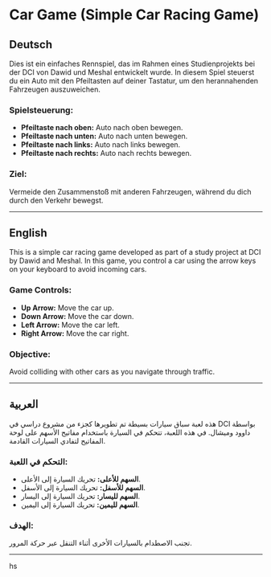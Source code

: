 

# Car Game (Simple Car Racing Game)

## Deutsch
Dies ist ein einfaches Rennspiel, das im Rahmen eines Studienprojekts bei der DCI von Dawid und Meshal entwickelt wurde. In diesem Spiel steuerst du ein Auto mit den Pfeiltasten auf deiner Tastatur, um den herannahenden Fahrzeugen auszuweichen.

### Spielsteuerung:
- **Pfeiltaste nach oben:** Auto nach oben bewegen.
- **Pfeiltaste nach unten:** Auto nach unten bewegen.
- **Pfeiltaste nach links:** Auto nach links bewegen.
- **Pfeiltaste nach rechts:** Auto nach rechts bewegen.

### Ziel:
Vermeide den Zusammenstoß mit anderen Fahrzeugen, während du dich durch den Verkehr bewegst.

---

## English
This is a simple car racing game developed as part of a study project at DCI by Dawid and Meshal. In this game, you control a car using the arrow keys on your keyboard to avoid incoming cars.

### Game Controls:
- **Up Arrow:** Move the car up.
- **Down Arrow:** Move the car down.
- **Left Arrow:** Move the car left.
- **Right Arrow:** Move the car right.

### Objective:
Avoid colliding with other cars as you navigate through traffic.

---

## العربية
هذه لعبة سباق سيارات بسيطة تم تطويرها كجزء من مشروع دراسي في DCI بواسطة داوود وميشال. في هذه اللعبة، تتحكم في السيارة باستخدام مفاتيح الأسهم على لوحة المفاتيح لتفادي السيارات القادمة.

### التحكم في اللعبة:
- **السهم للأعلى:** تحريك السيارة إلى الأعلى.
- **السهم للأسفل:** تحريك السيارة إلى الأسفل.
- **السهم لليسار:** تحريك السيارة إلى اليسار.
- **السهم لليمين:** تحريك السيارة إلى اليمين.

### الهدف:
تجنب الاصطدام بالسيارات الأخرى أثناء التنقل عبر حركة المرور.

---
hs